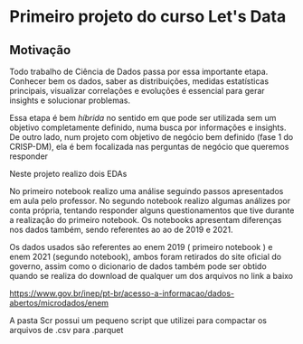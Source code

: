 # Primeiro projeto do curso Let's Data



## <a> Motivação </a>

Todo trabalho de Ciência de Dados passa por essa importante etapa. Conhecer bem os dados, saber as distribuições, medidas estatísticas principais, visualizar correlações e evoluções é essencial para gerar insights e solucionar problemas.

Essa etapa é bem *híbrida* no sentido em que pode ser utilizada sem um objetivo completamente definido, numa busca por informações e insights. De outro lado, num projeto com objetivo de negócio bem definido (fase 1 do CRISP-DM), ela é bem focalizada nas perguntas de negócio que queremos responder


Neste projeto realizo dois EDAs 


No primeiro notebook realizo uma análise seguindo passos apresentados em aula pelo professor.
No segundo notebook realizo algumas análizes por conta própria, tentando responder alguns questionamentos que tive durante a realização do primeiro notebook. 
Os notebooks apresentam diferenças nos dados também, sendo referentes ao ao de 2019 e 2021.  

Os dados usados são referentes ao enem 2019 ( primeiro notebook ) e enem 2021 (segundo notebook), ambos foram retirados do site oficial do governo,
assim como o dicionario de dados também pode ser obtido quando se realiza do download de qualquer um dos arquivos no link a baixo

https://www.gov.br/inep/pt-br/acesso-a-informacao/dados-abertos/microdados/enem


A pasta Scr possui um pequeno script que utilizei para compactar os arquivos de .csv para .parquet
